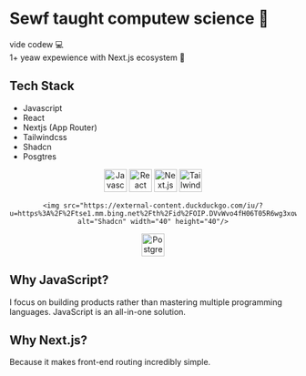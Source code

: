 # Sewf taught computew science 🥺
vide codew 💻<br>
1+ yeaw expewience with Next.js ecosystem 🚀

## Tech Stack

- Javascript
- React
- Nextjs (App Router)
- Tailwindcss
- Shadcn
- Posgtres

<div align="center">
   <img src="https://github.com/user-attachments/assets/0d9a95e7-b028-437f-9673-ca9cb08e0311" alt="Javascript" width="40" height="40"/>
      <img src="https://external-content.duckduckgo.com/iu/?u=https%3A%2F%2Fcdn.freebiesupply.com%2Flogos%2Flarge%2F2x%2Freact-1-logo-png-transparent.png&f=1&nofb=1&ipt=b90d3108fab17d7e4f794bc2fc5174be03dcc862f54a84836b82cc11ae18e677" alt="React" width="40" height="40"/>
     <img src="https://github.com/user-attachments/assets/52330c48-405a-49cf-bfe6-deceb2b670e3" alt="Next.js" width="40" height="40"/>
  <img src="https://github.com/user-attachments/assets/e2b1f16d-2f89-4afe-afd6-8aefd3f7f9f1" alt="Tailwind CSS" width="40" height="40"/>


    <img src="https://external-content.duckduckgo.com/iu/?u=https%3A%2F%2Ftse1.mm.bing.net%2Fth%2Fid%2FOIP.DVvWvo4fH06T05R6wg3xowHaHa%3Fpid%3DApi&f=1&ipt=ba3eff280fbc79093ef9ad0a312039097582eca252f7f82918abfcdd845c32ae" alt="Shadcn" width="40" height="40"/>
  <img src="https://github.com/user-attachments/assets/86f890cf-c5e8-45ed-9714-a34fef6d021c" alt="Postgres" width="40" height="40"/>


</div>

## Why JavaScript?
I focus on building products rather than mastering multiple programming languages. JavaScript is an all-in-one solution.

## Why Next.js?
Because it makes front-end routing incredibly simple.


